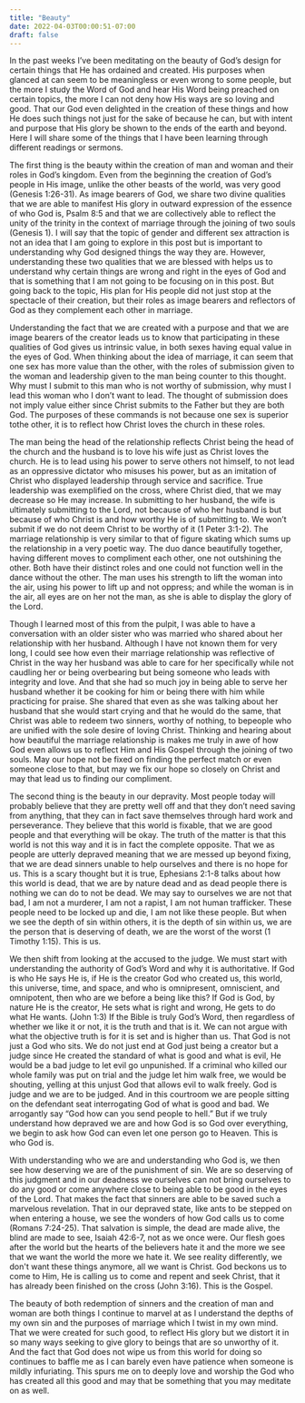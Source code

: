 ```yaml
---
title: "Beauty"
date: 2022-04-03T00:00:51-07:00
draft: false
---
```


In the past weeks I’ve been meditating on the beauty of God’s design for certain things that He has ordained and created. His purposes when glanced at can seem to be meaningless or even wrong to some people, but the more I study the Word of God and hear His Word being preached on certain topics, the more I can not deny how His ways are so loving and good. That our God even delighted in the creation of these things and how He does such things not just for the sake of because he can, but with intent and purpose that His glory be shown to the ends of the earth and beyond. Here I will share some of the things that I have been learning through different readings or sermons.

The first thing is the beauty within the creation of man and woman and their roles in God’s kingdom. Even from the beginning the creation of God’s people in His image, unlike the other beasts of the world, was very good (Genesis 1:26-31). As image bearers of God, we share two divine qualities that we are able to manifest His glory in outward expression of the essence of who God is, Psalm 8:5 and that we are collectively able to reflect the unity of the trinity in the context of marriage through the joining of two souls (Genesis 1). I will say that the topic of gender and different sex attraction is not an idea that I am going to explore in this post but is important to understanding why God designed things the way they are. However, understanding these two qualities that we are blessed with helps us to understand why certain things are wrong and right in the eyes of God and that is something that I am not going to be focusing on in this post. But going back to the topic, His plan for His people did not just stop at the spectacle of their creation, but their roles as image bearers and reflectors of God as they complement each other in marriage. 

Understanding the fact that we are created with a purpose and that we are image bearers of the creator leads us to know that participating in these qualities of God gives us intrinsic value, in both sexes having equal value in the eyes of God. When thinking about the idea of marriage, it can seem that one sex has more value than the other, with the roles of submission given to the woman and leadership given to the man being counter to this thought. Why must I submit to this man who is not worthy of submission, why must I lead this woman who I don’t want to lead. The thought of submission does not imply value either since Christ submits to the Father but they are both God. The purposes of these commands is not because one sex is superior tothe other, it is to reflect how Christ loves the church in these roles.

The man being the head of the relationship reflects Christ being the head of the church and the husband is to love his wife just as Christ loves the church. He is to lead using his power to serve others not himself, to not lead as an oppressive dictator who misuses his power, but as an imitation of Christ who displayed leadership through service and sacrifice. True leadership was exemplified on the cross, where Christ died, that we may decrease so He may increase. In submitting to her husband, the wife is ultimately submitting to the Lord, not because of who her husband is but because of who Christ is and how worthy He is of submitting to. We won’t submit if we do not deem Christ to be worthy of it (1 Peter 3:1-2). The marriage relationship is very similar to that of figure skating which sums up the relationship in a very poetic way. The duo dance beautifully together, having different moves to compliment each other, one not outshining the other. Both have their distinct roles and one could not function well in the dance without the other. The man uses his strength to lift the woman into the air, using his power to lift up and not oppress; and while the woman is in the air, all eyes are on her not the man, as she is able to display the glory of the Lord. 

Though I learned most of this from the pulpit, I was able to have a conversation with an older sister who was married who shared about her relationship with her husband. Although I have not known them for very long, I could see how even their marriage relationship was reflective of Christ in the way her husband was able to care for her specifically while not caudling her or being overbearing but being someone who leads with integrity and love. And that she had so much joy in being able to serve her husband whether it be cooking for him or being there with him while practicing for praise. She shared that even as she was talking about her husband that she would start crying and that he would do the same, that Christ was able to redeem two sinners, worthy of nothing, to bepeople who are unified with the sole desire of loving Christ.
Thinking and hearing about how beautiful the marriage relationship is makes me truly in awe of how God even allows us to reflect Him and His Gospel through the joining of two souls. May our hope not be fixed on finding the perfect match or even someone close to that, but may we fix our hope so closely on Christ and may that lead us to finding our compliment. 

The second thing is the beauty in our depravity. Most people today will probably believe that they are pretty well off and that they don’t need saving from anything, that they can in fact save themselves through hard work and perseverance. They believe that this world is fixable, that we are good people and that everything will be okay. The truth of the matter is that this world is not this way and it is in fact the complete opposite. That we as people are utterly depraved meaning that we are messed up beyond fixing, that we are dead sinners unable to help ourselves and there is no hope for us. This is a scary thought but it is true, Ephesians 2:1-8 talks about how this world is dead, that we are by nature dead and as dead people there is nothing we can do to not be dead. We may say to ourselves we are not that bad, I am not a murderer, I am not a rapist, I am not human trafficker. These people need to be locked up and die, I am not like these people. But when we see the depth of sin within others, it is the depth of sin within us, we are the person that is deserving of death, we are the worst of the worst (1 Timothy 1:15). This is us. 

We then shift from looking at the accused to the judge. We must start with understanding the authority of God’s Word and why it is authoritative. If God is who He says He is, if He is the creator God who created us, this world, this universe, time, and space, and who is omnipresent, omniscient, and omnipotent, then who are we before a being like this? If God is God, by nature He is the creator, He sets what is right and wrong, He gets to do what He wants. (John 1:3) If the Bible is truly God’s Word, then regardless of whether we like it or not, it is the truth and that is it. We can not argue with what the objective truth is for it is set and is higher than us. That God is not just a God who sits. We do not just end at God just being a creator but a judge since He created the standard of what is good and what is evil, He would be a bad judge to let evil go unpunished. If a criminal who killed our whole family was put on trial and the judge let him walk free, we would be shouting, yelling at this unjust God that allows evil to walk freely. God is judge and we are to be judged. And in this courtroom we are people sitting on the defendant seat interrogating God of what is good and bad. We arrogantly say “God how can you send people to hell.” But if we truly understand how depraved we are and how God is so God over everything, we begin to ask how God can even let one person go to Heaven. This is who God is.

With understanding who we are and understanding who God is, we then see how deserving we are of the punishment of sin. We are so deserving of this judgment and in our deadness we ourselves can not bring ourselves to do any good or come anywhere close to being able to be good in the eyes of the Lord. That makes the fact that sinners are able to be saved such a marvelous revelation. That in our depraved state, like ants to be stepped on when entering a house, we see the wonders of how God calls us to come (Romans 7:24-25). That salvation is simple, the dead are made alive, the blind are made to see, Isaiah 42:6-7, not as we once were. Our flesh goes after the world but the hearts of the believers hate it and the more we see that we want the world the more we hate it. We see reality differently, we don't want these things anymore, all we want is Christ. God beckons us to come to Him, He is calling us to come and repent and seek Christ, that it has already been finished on the cross (John 3:16). This is the Gospel. 

The beauty of both redemption of sinners and the creation of man and woman are both things I continue to marvel at as I understand the depths of my own sin and the purposes of marriage which I twist in my own mind. That we were created for such good, to reflect His glory but we distort it in so many ways seeking to give glory to beings that are so unworthy of it. And the fact that God does not wipe us from this world for doing so continues to baffle me as I can barely even have patience when someone is mildly infuriating. This spurs me on to deeply love and worship the God who has created all this good and may that be something that you may meditate on as well. 

